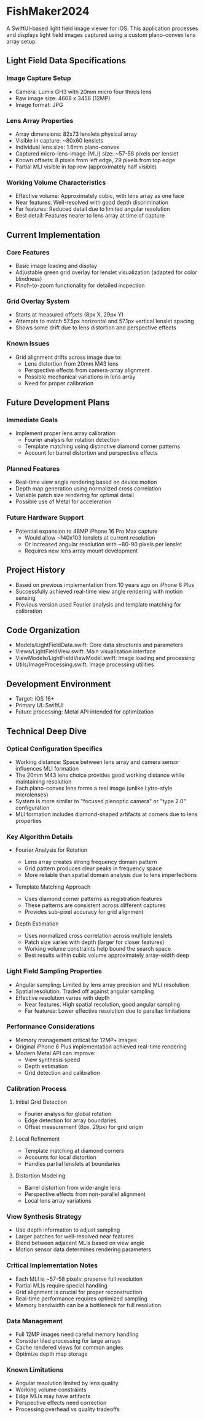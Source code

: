 
# FishMaker2024

A SwiftUI-based light field image viewer for iOS. This application processes and displays light field images captured using a custom plano-convex lens array setup.

## Light Field Data Specifications

### Image Capture Setup
- Camera: Lumix GH3 with 20mm micro four thirds lens
- Raw image size: 4608 x 3456 (12MP)
- Image format: JPG

### Lens Array Properties
- Array dimensions: 82x73 lenslets physical array
- Visible in capture: ~80x60 lenslets
- Individual lens size: 1.6mm plano-convex
- Captured micro-lens-image (MLI) size: ~57-58 pixels per lenslet
- Known offsets: 8 pixels from left edge, 29 pixels from top edge
- Partial MLI visible in top row (approximately half visible)

### Working Volume Characteristics
- Effective volume: Approximately cubic, with lens array as one face
- Near features: Well-resolved with good depth discrimination
- Far features: Reduced detail due to limited angular resolution
- Best detail: Features nearer to lens array at time of capture

## Current Implementation

### Core Features
- Basic image loading and display
- Adjustable green grid overlay for lenslet visualization (adapted for color blindness)
- Pinch-to-zoom functionality for detailed inspection

### Grid Overlay System
- Starts at measured offsets (8px X, 29px Y)
- Attempts to match 57.5px horizontal and 57.1px vertical lenslet spacing
- Shows some drift due to lens distortion and perspective effects

### Known Issues
- Grid alignment drifts across image due to:
  - Lens distortion from 20mm M43 lens
  - Perspective effects from camera-array alignment
  - Possible mechanical variations in lens array
  - Need for proper calibration

## Future Development Plans

### Immediate Goals
- Implement proper lens array calibration
  - Fourier analysis for rotation detection
  - Template matching using distinctive diamond corner patterns
  - Account for barrel distortion and perspective effects

### Planned Features
- Real-time view angle rendering based on device motion
- Depth map generation using normalized cross correlation
- Variable patch size rendering for optimal detail
- Possible use of Metal for acceleration

### Future Hardware Support
- Potential expansion to 48MP iPhone 16 Pro Max capture
  - Would allow ~140x103 lenslets at current resolution
  - Or increased angular resolution with ~80-90 pixels per lenslet
  - Requires new lens array mount development

## Project History
- Based on previous implementation from 10 years ago on iPhone 6 Plus
- Successfully achieved real-time view angle rendering with motion sensing
- Previous version used Fourier analysis and template matching for calibration

## Code Organization
- Models/LightFieldData.swift: Core data structures and parameters
- Views/LightFieldView.swift: Main visualization interface
- ViewModels/LightFieldViewModel.swift: Image loading and processing
- Utils/ImageProcessing.swift: Image processing utilities

## Development Environment
- Target: iOS 16+
- Primary UI: SwiftUI
- Future processing: Metal API intended for optimization

## Technical Deep Dive

### Optical Configuration Specifics
- Working distance: Space between lens array and camera sensor influences MLI formation
- The 20mm M43 lens choice provides good working distance while maintaining resolution
- Each plano-convex lens forms a real image (unlike Lytro-style microlenses)
- System is more similar to "focused plenoptic camera" or "type 2.0" configuration
- MLI formation includes diamond-shaped artifacts at corners due to lens properties

### Key Algorithm Details
- Fourier Analysis for Rotation
  - Lens array creates strong frequency domain pattern
  - Grid pattern produces clear peaks in frequency space
  - More reliable than spatial domain analysis due to lens imperfections

- Template Matching Approach
  - Uses diamond corner patterns as registration features
  - These patterns are consistent across different captures
  - Provides sub-pixel accuracy for grid alignment

- Depth Estimation
  - Uses normalized cross correlation across multiple lenslets
  - Patch size varies with depth (larger for closer features)
  - Working volume constraints help bound the search space
  - Best results within cubic volume approximately array-width deep

### Light Field Sampling Properties
- Angular sampling: Limited by lens array precision and MLI resolution
- Spatial resolution: Traded off against angular sampling
- Effective resolution varies with depth
  - Near features: High spatial resolution, good angular sampling
  - Far features: Lower effective resolution due to parallax limitations

### Performance Considerations
- Memory management critical for 12MP+ images
- Original iPhone 6 Plus implementation achieved real-time rendering
- Modern Metal API can improve:
  - View synthesis speed
  - Depth estimation
  - Grid detection and calibration

### Calibration Process
1. Initial Grid Detection
   - Fourier analysis for global rotation
   - Edge detection for array boundaries
   - Offset measurement (8px, 29px) for grid origin

2. Local Refinement
   - Template matching at diamond corners
   - Accounts for local distortion
   - Handles partial lenslets at boundaries

3. Distortion Modeling
   - Barrel distortion from wide-angle lens
   - Perspective effects from non-parallel alignment
   - Local lens array variations

### View Synthesis Strategy
- Use depth information to adjust sampling
- Larger patches for well-resolved near features
- Blend between adjacent MLIs based on view angle
- Motion sensor data determines rendering parameters

### Critical Implementation Notes
- Each MLI is ~57-58 pixels: preserve full resolution
- Partial MLIs require special handling
- Grid alignment is crucial for proper reconstruction
- Real-time performance requires optimized sampling
- Memory bandwidth can be a bottleneck for full resolution

### Data Management
- Full 12MP images need careful memory handling
- Consider tiled processing for large arrays
- Cache rendered views for common angles
- Optimize depth map storage

### Known Limitations
- Angular resolution limited by lens quality
- Working volume constraints
- Edge MLIs may have artifacts
- Perspective effects need correction
- Processing overhead vs quality tradeoffs

